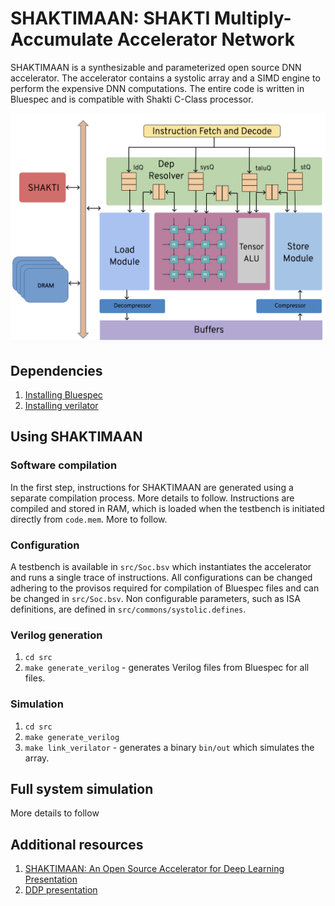 # SHAKTIMAAN: SHAKTI Multiply-Accumulate Accelerator Network
SHAKTIMAAN is a synthesizable and parameterized open source DNN accelerator.
The accelerator contains a systolic array and a SIMD engine to perform the expensive DNN computations. The entire code is written in Bluespec and is
compatible with Shakti C-Class processor.

![systolic block diagram](./files/systolic_block.png)

## Dependencies
1. [Installing Bluespec](https://github.com/B-Lang-org/bsc)
2. [Installing verilator](https://www.veripool.org/verilator/)

## Using SHAKTIMAAN

### Software compilation
In the first step, instructions for SHAKTIMAAN are generated using a separate compilation process. More details to follow.  Instructions are compiled and stored in RAM, which is loaded when the testbench is initiated directly from `code.mem`. More to follow.

### Configuration
A testbench is available in `src/Soc.bsv` which instantiates the accelerator and runs a single trace of instructions.
All configurations can be changed adhering to the provisos required for compilation of Bluespec files and can be changed in `src/Soc.bsv`.
Non configurable parameters, such as ISA definitions, are defined in `src/commons/systolic.defines`.

### Verilog generation
1. `cd src`
2. `make generate_verilog` - generates Verilog files from Bluespec for all files.

### Simulation
1. `cd src`
2. `make generate_verilog`
3. `make link_verilator` - generates a binary `bin/out` which simulates the array.

## Full system simulation
More details to follow

## Additional resources
1. [SHAKTIMAAN: An Open Source Accelerator for Deep Learning Presentation](https://slides.com/pratyushkumarpanda/shaktimaan_20200804/fullscreen?token=D6gnBhW7)
2. [DDP presentation](https://slides.com/gokulanravi/ddp_final)
